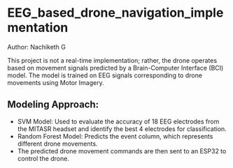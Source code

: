 # EEG_based_drone_navigation_implementation

Author: Nachiketh G

This project is not a real-time implementation; rather, the drone operates based on movement signals predicted by a Brain-Computer Interface (BCI) model. The model is trained on EEG signals corresponding to drone movements using Motor Imagery.

## Modeling Approach:

- SVM Model: Used to evaluate the accuracy of 18 EEG electrodes from the MITASR headset and identify the best 4 electrodes for classification.
- Random Forest Model: Predicts the event column, which represents different drone movements.
- The predicted drone movement commands are then sent to an ESP32 to control the drone.

